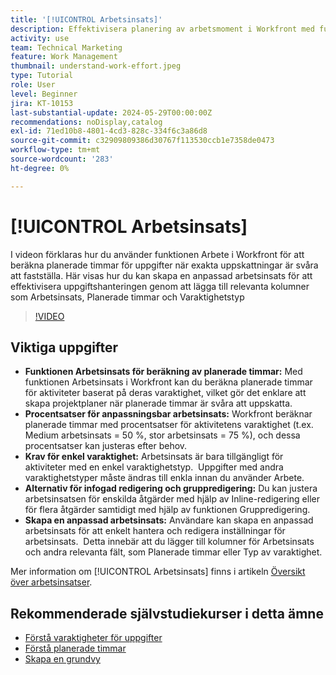 ```yaml
---
title: '[!UICONTROL Arbetsinsats]'
description: Effektivisera planering av arbetsmoment i Workfront med funktionen Arbete som gör det möjligt att skräddarsy timuppskattningar, inline- och bulkredigering samt anpassade vyer för effektiv projekthantering.
activity: use
team: Technical Marketing
feature: Work Management
thumbnail: understand-work-effort.jpeg
type: Tutorial
role: User
level: Beginner
jira: KT-10153
last-substantial-update: 2024-05-29T00:00:00Z
recommendations: noDisplay,catalog
exl-id: 71ed10b8-4801-4cd3-828c-334f6c3a86d8
source-git-commit: c32909809386d30767f113530ccb1e7358de0473
workflow-type: tm+mt
source-wordcount: '283'
ht-degree: 0%

---
```


# [!UICONTROL Arbetsinsats]

I videon förklaras hur du använder funktionen Arbete i Workfront för att beräkna planerade timmar för uppgifter när exakta uppskattningar är svåra att fastställa.
Här visas hur du kan skapa en anpassad arbetsinsats för att effektivisera uppgiftshanteringen genom att lägga till relevanta kolumner som Arbetsinsats, Planerade timmar och Varaktighetstyp

>[!VIDEO](https://video.tv.adobe.com/v/3447403/?quality=12&learn=on&enablevpops&captions=swe)

## Viktiga uppgifter

* **Funktionen Arbetsinsats för beräkning av planerade timmar:** Med funktionen Arbetsinsats i Workfront kan du beräkna planerade timmar för aktiviteter baserat på deras varaktighet, vilket gör det enklare att skapa projektplaner när planerade timmar är svåra att uppskatta. &#x200B;
* **Procentsatser för anpassningsbar arbetsinsats:** Workfront beräknar planerade timmar med procentsatser för aktivitetens varaktighet (t.ex. Medium arbetsinsats = 50 %, stor arbetsinsats = 75 %), och dessa procentsatser kan justeras efter behov. &#x200B;
* **Krav för enkel varaktighet:** Arbetsinsats är bara tillgängligt för aktiviteter med en enkel varaktighetstyp. &#x200B; Uppgifter med andra varaktighetstyper måste ändras till enkla innan du använder Arbete. &#x200B;
* **Alternativ för infogad redigering och gruppredigering:** Du kan justera arbetsinsatsen för enskilda åtgärder med hjälp av Inline-redigering eller för flera åtgärder samtidigt med hjälp av funktionen Gruppredigering. &#x200B;
* **Skapa en anpassad arbetsinsats:** Användare kan skapa en anpassad arbetsinsats för att enkelt hantera och redigera inställningar för arbetsinsats. &#x200B; Detta innebär att du lägger till kolumner för Arbetsinsats och andra relevanta fält, som Planerade timmar eller Typ av varaktighet. &#x200B;


Mer information om [!UICONTROL Arbetsinsats] finns i artikeln [Översikt över arbetsinsatser](https://experienceleague.adobe.com/docs/workfront/using/manage-work/tasks/task-information/work-effort.html?lang=sv-SE).


## Rekommenderade självstudiekurser i detta ämne

* [Förstå varaktigheter för uppgifter](/help/manage-work/tasks/understand-task-durations.md)
* [Förstå planerade timmar](/help/manage-work/tasks/understand-planned-hours.md)
* [Skapa en grundvy](/help/reporting/basic-reporting/create-a-basic-view.md)
